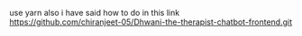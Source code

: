 use yarn also i have said how to do in this link
https://github.com/chiranjeet-05/Dhwani-the-therapist-chatbot-frontend.git
